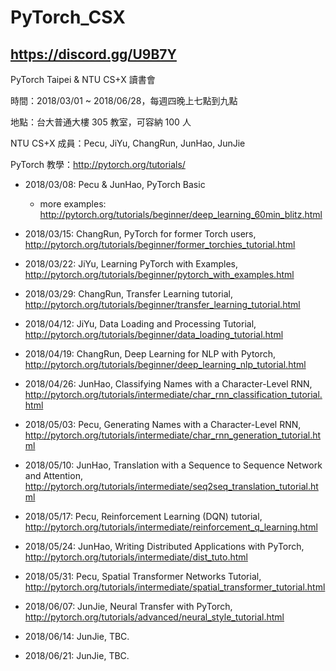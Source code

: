 # PyTorch_CSX
## https://discord.gg/U9B7Y

PyTorch Taipei &amp; NTU CS+X 讀書會

時間：2018/03/01 ~ 2018/06/28，每週四晚上七點到九點

地點：台大普通大樓 305 教室，可容納 100 人

NTU CS+X 成員：Pecu, JiYu, ChangRun, JunHao, JunJie

PyTorch 教學：http://pytorch.org/tutorials/

- 2018/03/08: Pecu & JunHao, PyTorch Basic

  - more examples: http://pytorch.org/tutorials/beginner/deep_learning_60min_blitz.html

- 2018/03/15: ChangRun, PyTorch for former Torch users, http://pytorch.org/tutorials/beginner/former_torchies_tutorial.html

- 2018/03/22: JiYu, Learning PyTorch with Examples, http://pytorch.org/tutorials/beginner/pytorch_with_examples.html

- 2018/03/29: ChangRun, Transfer Learning tutorial, http://pytorch.org/tutorials/beginner/transfer_learning_tutorial.html

- 2018/04/12: JiYu, Data Loading and Processing Tutorial, http://pytorch.org/tutorials/beginner/data_loading_tutorial.html

- 2018/04/19: ChangRun, Deep Learning for NLP with Pytorch, http://pytorch.org/tutorials/beginner/deep_learning_nlp_tutorial.html

- 2018/04/26: JunHao, Classifying Names with a Character-Level RNN, http://pytorch.org/tutorials/intermediate/char_rnn_classification_tutorial.html

- 2018/05/03: Pecu, Generating Names with a Character-Level RNN, http://pytorch.org/tutorials/intermediate/char_rnn_generation_tutorial.html

- 2018/05/10: JunHao, Translation with a Sequence to Sequence Network and Attention, http://pytorch.org/tutorials/intermediate/seq2seq_translation_tutorial.html

- 2018/05/17: Pecu, Reinforcement Learning (DQN) tutorial, http://pytorch.org/tutorials/intermediate/reinforcement_q_learning.html

- 2018/05/24: JunHao, Writing Distributed Applications with PyTorch, http://pytorch.org/tutorials/intermediate/dist_tuto.html

- 2018/05/31: Pecu, Spatial Transformer Networks Tutorial, http://pytorch.org/tutorials/intermediate/spatial_transformer_tutorial.html

- 2018/06/07: JunJie, Neural Transfer with PyTorch, http://pytorch.org/tutorials/advanced/neural_style_tutorial.html

- 2018/06/14: JunJie, TBC.

- 2018/06/21: JunJie, TBC.
